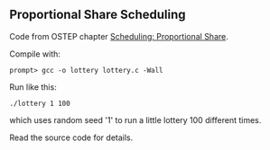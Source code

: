 ## Proportional Share Scheduling

Code from OSTEP chapter [Scheduling: Proportional Share](http://pages.cs.wisc.edu/~remzi/OSTEP/cpu-sched-lottery.pdf).

Compile with:

```
prompt> gcc -o lottery lottery.c -Wall
```

Run like this:

```
./lottery 1 100
```

which uses random seed '1' to run a little lottery 100 different times.

Read the source code for details.

